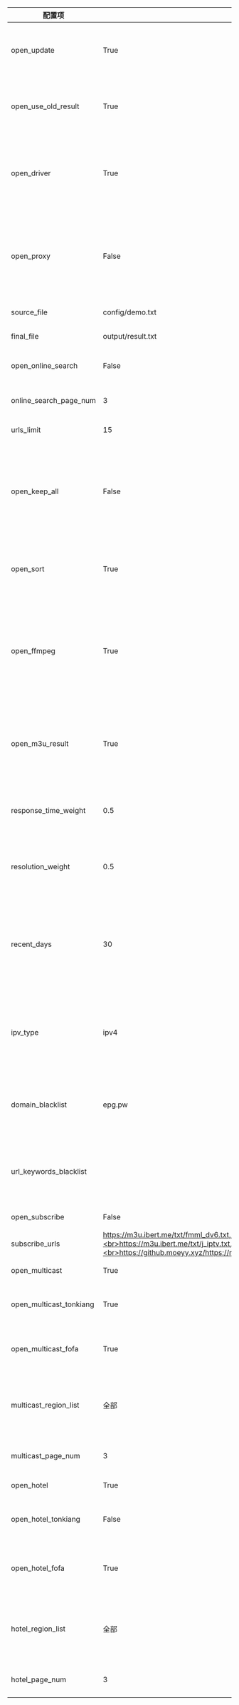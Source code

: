 | 配置项                  | 默认值                                                                                                                                                                                                          | 描述                                                                                    |
| ----------------------- | --------------------------------------------------------------------------------------------------------------------------------------------------------------------------------------------------------------- | --------------------------------------------------------------------------------------- |
| open_update             | True                                                                                                                                                                                                            | 开启更新，若关闭则只运行结果页面服务                                                    |
| open_use_old_result     | True                                                                                                                                                                                                            | 开启使用历史更新结果，合并至本次更新中                                                  |
| open_driver             | True                                                                                                                                                                                                            | 开启浏览器运行，若更新无数据可开启此模式，较消耗性能                                    |
| open_proxy              | False                                                                                                                                                                                                           | 开启代理，自动获取免费可用代理，若更新无数据可开启此模式                                |
| source_file             | config/demo.txt                                                                                                                                                                                                 | 模板文件路径                                                                            |
| final_file              | output/result.txt                                                                                                                                                                                               | 生成结果文件路径                                                                        |
| open_online_search      | False                                                                                                                                                                                                           | 开启线上检索源功能                                                                      |
| online_search_page_num  | 3                                                                                                                                                                                                               | 在线检索频道获取分页数量                                                                |
| urls_limit              | 15                                                                                                                                                                                                              | 单个频道接口数量                                                                        |
| open_keep_all           | False                                                                                                                                                                                                           | 保留所有检索结果，会保留非模板频道名称的结果，推荐手动维护时开启                        |
| open_sort               | True                                                                                                                                                                                                            | 开启排序功能（响应速度、日期、分辨率）                                                  |
| open_ffmpeg             | True                                                                                                                                                                                                            | 开启使用 FFmpeg 进行测速，获取更准确的速度与分辨率信息，需要提前手动安装                |
| open_m3u_result         | True                                                                                                                                                                                                            | 开启转换生成 m3u 文件类型结果链接，支持显示频道图标                                     |
| response_time_weight    | 0.5                                                                                                                                                                                                             | 响应时间权重值（所有权重值总和应为 1）                                                  |
| resolution_weight       | 0.5                                                                                                                                                                                                             | 分辨率权重值 （所有权重值总和应为 1）                                                   |
| recent_days             | 30                                                                                                                                                                                                              | 获取最近时间范围内更新的接口（单位天），适当减小可避免出现匹配问题                      |
| ipv_type                | ipv4                                                                                                                                                                                                            | 生成结果中接口的类型，可选值：ipv4、ipv6、全部                                          |
| domain_blacklist        | epg.pw                                                                                                                                                                                                          | 接口域名黑名单，用于过滤低质量含广告类域名的接口                                        |
| url_keywords_blacklist  |                                                                                                                                                                                                                 | 接口关键字黑名单，用于过滤含特定字符的接口                                              |
| open_subscribe          | False                                                                                                                                                                                                           | 开启订阅源功能                                                                          |
| subscribe_urls          | https://m3u.ibert.me/txt/fmml_dv6.txt,<br>https://m3u.ibert.me/txt/o_cn.txt,<br>https://m3u.ibert.me/txt/j_iptv.txt,<br>https://github.moeyy.xyz/https://raw.githubusercontent.com/PizazzGY/TVBox/main/live.txt | 订阅源列表                                                                              |
| open_multicast          | True                                                                                                                                                                                                            | 开启组播源功能                                                                          |
| open_multicast_tonkiang | True                                                                                                                                                                                                            | 开启 Tonkiang 组播源工作模式                                                            |
| open_multicast_fofa     | True                                                                                                                                                                                                            | 开启 FOFA 组播源工作模式                                                                |
| multicast_region_list   | 全部                                                                                                                                                                                                            | 组播源地区列表，[更多地区](../updates/multicast/multicast_map.json)，"全部"表示所有地区 |
| multicast_page_num      | 3                                                                                                                                                                                                               | 组播地区获取分页数量                                                                    |
| open_hotel              | True                                                                                                                                                                                                            | 开启酒店源功能                                                                          |
| open_hotel_tonkiang     | False                                                                                                                                                                                                           | 开启 Tonkiang 酒店源工作模式                                                            |
| open_hotel_fofa         | True                                                                                                                                                                                                            | 开启 FOFA、ZoomEye 酒店源工作模式                                                       |
| hotel_region_list       | 全部                                                                                                                                                                                                            | 酒店源地区列表，[更多地区](../updates/fofa/fofa_map.py)，"全部"表示所有地区             |
| hotel_page_num          | 3                                                                                                                                                                                                               | 酒店地区获取分页数量                                                                    |
